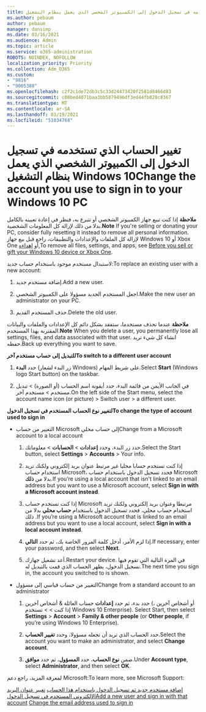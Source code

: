 ```yaml
---
title: تغيير الحساب الذي تستخدمه في تسجيل الدخول إلى الكمبيوتر الشخصي الذي يعمل بنظام التشغيل Windows 10
ms.author: pebaum
author: pebaum
manager: dansimp
ms.date: 03/16/2021
ms.audience: Admin
ms.topic: article
ms.service: o365-administration
ROBOTS: NOINDEX, NOFOLLOW
localization_priority: Priority
ms.collection: Adm_O365
ms.custom:
- "9816"
- "9005388"
ms.openlocfilehash: c2f2c1de72db3c5c33d24473420f2581d8466d83
ms.sourcegitcommit: c08bed4071baa3bb5879496df3ed44fb828c8367
ms.translationtype: MT
ms.contentlocale: ar-SA
ms.lasthandoff: 03/19/2021
ms.locfileid: "51034768"
---
```

# <a name="change-the-account-you-use-to-sign-in-to-your-windows-10-pc"></a><span data-ttu-id="b336b-102">تغيير الحساب الذي تستخدمه في تسجيل الدخول إلى الكمبيوتر الشخصي الذي يعمل بنظام التشغيل Windows 10</span><span class="sxs-lookup"><span data-stu-id="b336b-102">Change the account you use to sign in to your Windows 10 PC</span></span>

<span data-ttu-id="b336b-103">**ملاحظة** إذا كنت تبيع جهاز الكمبيوتر الشخصي أو تتبرع به، فنظر في إعادة تعيينه بالكامل بدلا من ذلك لإزالة كل المعلومات الشخصية.</span><span class="sxs-lookup"><span data-stu-id="b336b-103">**Note** If you're selling or donating your PC, consider fully resetting it instead to remove all personal information.</span></span> <span data-ttu-id="b336b-104">لإزالة كل الملفات والإعدادات والتطبيقات، راجع قبل بيع جهاز Windows 10 أو Xbox One أو [إهداءه.](https://support.microsoft.com/help/10547/microsoft-account-selling-gifting-windows-10-device-xbox-one)</span><span class="sxs-lookup"><span data-stu-id="b336b-104">To remove all files, settings, and apps, see [Before you sell or gift your Windows 10 device or Xbox One](https://support.microsoft.com/help/10547/microsoft-account-selling-gifting-windows-10-device-xbox-one).</span></span>

<span data-ttu-id="b336b-105">لاستبدال مستخدم موجود باستخدام حساب جديد:</span><span class="sxs-lookup"><span data-stu-id="b336b-105">To replace an existing user with a new account:</span></span>

1. <span data-ttu-id="b336b-106">إضافة مستخدم جديد.</span><span class="sxs-lookup"><span data-stu-id="b336b-106">Add a new user.</span></span>

1. <span data-ttu-id="b336b-107">اجعل المستخدم الجديد مسؤولا على الكمبيوتر الشخصي.</span><span class="sxs-lookup"><span data-stu-id="b336b-107">Make the new user an administrator on your PC.</span></span>

1. <span data-ttu-id="b336b-108">حذف المستخدم القديم.</span><span class="sxs-lookup"><span data-stu-id="b336b-108">Delete the old user.</span></span>

<span data-ttu-id="b336b-109">**ملاحظة** عندما تحذف مستخدما، ستفقد بشكل دائم كل الإعدادات والملفات والبيانات المقترنة بهذا المستخدم.</span><span class="sxs-lookup"><span data-stu-id="b336b-109">**Note** When you delete a user, you permanently lose all settings, files, and data associated with that user.</span></span> <span data-ttu-id="b336b-110">انشاء كل شيء تريد حفظه.</span><span class="sxs-lookup"><span data-stu-id="b336b-110">Back up everything you want to save.</span></span>

<span data-ttu-id="b336b-111">**للتبديل إلى حساب مستخدم آخر**</span><span class="sxs-lookup"><span data-stu-id="b336b-111">**To switch to a different user account**</span></span>

1. <span data-ttu-id="b336b-112">حدد **البدء** (زر البدء لشعار Windows) على شريط المهام.</span><span class="sxs-lookup"><span data-stu-id="b336b-112">Select **Start** (Windows logo Start button) on the taskbar.</span></span> 

1. <span data-ttu-id="b336b-113">في الجانب الأيمن من قائمة البدء، حدد أيقونة اسم الحساب (أو الصورة) > تبديل مستخدم > مستخدم آخر.</span><span class="sxs-lookup"><span data-stu-id="b336b-113">On the left side of the Start menu, select the account name icon (or picture) > Switch user > a different user.</span></span>

<span data-ttu-id="b336b-114">**لتغيير نوع الحساب المستخدم في تسجيل الدخول**</span><span class="sxs-lookup"><span data-stu-id="b336b-114">**To change the type of account used to sign in**</span></span>

- <span data-ttu-id="b336b-115">التغيير من حساب Microsoft إلى حساب محلي</span><span class="sxs-lookup"><span data-stu-id="b336b-115">Change from a Microsoft account to a local account</span></span>

    1. <span data-ttu-id="b336b-116">حدد زر البدء، وحدد **إعدادات**  >  **الحسابات** > معلوماتك.</span><span class="sxs-lookup"><span data-stu-id="b336b-116">Select the Start button, select **Settings** > **Accounts** > Your info.</span></span>

    1. <span data-ttu-id="b336b-117">إذا كنت تستخدم حسابا محليا غير مرتبط عنوان بريد إلكتروني ولكنك تريد استخدام حساب Microsoft، فحدد تسجيل الدخول باستخدام حساب Microsoft بدلا من **ذلك**.</span><span class="sxs-lookup"><span data-stu-id="b336b-117">If you’re using a local account that isn't linked to an email address but you want to use a Microsoft account, select **Sign in with a Microsoft account instead**.</span></span>

    1. <span data-ttu-id="b336b-118">إذا كنت تستخدم حساب Microsoft مرتبطا وعنوان بريد إلكتروني ولكنك تريد استخدام حساب محلي، فحدد تسجيل الدخول باستخدام **حساب محلي** بدلا من ذلك .</span><span class="sxs-lookup"><span data-stu-id="b336b-118">If you’re using a Microsoft account that is linked to an email address but you want to use a local account, select **Sign in with a local account instead**.</span></span>

    1. <span data-ttu-id="b336b-119">إذا لزم الأمر، أدخل كلمة المرور الخاصة بك، ثم حدد **التالي**.</span><span class="sxs-lookup"><span data-stu-id="b336b-119">If necessary, enter your password, and then select **Next**.</span></span>

    1. <span data-ttu-id="b336b-120">أعد تشغيل جهازك.</span><span class="sxs-lookup"><span data-stu-id="b336b-120">Restart your device.</span></span> <span data-ttu-id="b336b-121">في المرة التالية التي تقوم فيها تسجيل الدخول، يظهر الحساب الذي قمت بالتبديل له.</span><span class="sxs-lookup"><span data-stu-id="b336b-121">The next time you sign in, the account you switched to is shown.</span></span>

- <span data-ttu-id="b336b-122">التغيير من حساب قياسي إلى مسؤول</span><span class="sxs-lookup"><span data-stu-id="b336b-122">Change from a standard account to an administrator</span></span>

    1. <span data-ttu-id="b336b-123">حدد بدء، ثم حدد **إعدادات** حساب العائلة & أشخاص آخرين (أو أشخاص آخرين ، إذا كنت  >    >   تستخدم Windows 10 Enterprise). </span><span class="sxs-lookup"><span data-stu-id="b336b-123">Select Start, then select **Settings** > **Account** > **Family & other people** (or **Other people**, if you’re using Windows 10 Enterprise).</span></span>

    1. <span data-ttu-id="b336b-124">حدد الحساب الذي تريد أن تجعله مسؤولا، وحدد **تغيير الحساب**.</span><span class="sxs-lookup"><span data-stu-id="b336b-124">Select the account you want to make an administrator, and select **Change account**.</span></span>

    1. <span data-ttu-id="b336b-125">ضمن **نوع الحساب**، حدد **المسؤول**، ثم حدد **موافق**.</span><span class="sxs-lookup"><span data-stu-id="b336b-125">Under **Account type**, select **Administrator**, and then select **OK**.</span></span>

<span data-ttu-id="b336b-126">لمعرفة المزيد، راجع دعم Microsoft:</span><span class="sxs-lookup"><span data-stu-id="b336b-126">To learn more, see Microsoft Support:</span></span>

<span data-ttu-id="b336b-127">[إضافة مستخدم جديد ثم تسجيل الدخول باستخدام هذا الحساب](https://support.microsoft.com/windows/add-or-remove-accounts-on-your-pc-104dc19f-6430-4b49-6a2b-e4dbd1dcdf32) 
 [تغيير عنوان البريد الإلكتروني المستخدم في تسجيل الدخول](https://support.microsoft.com/account-billing/change-the-email-address-or-phone-number-for-your-microsoft-account-761a662d-8032-88f4-03f3-c9ba8ba0e00b)</span><span class="sxs-lookup"><span data-stu-id="b336b-127">[Add a new user and sign in with that account](https://support.microsoft.com/windows/add-or-remove-accounts-on-your-pc-104dc19f-6430-4b49-6a2b-e4dbd1dcdf32)
[Change the email address used to sign in](https://support.microsoft.com/account-billing/change-the-email-address-or-phone-number-for-your-microsoft-account-761a662d-8032-88f4-03f3-c9ba8ba0e00b)</span></span>
